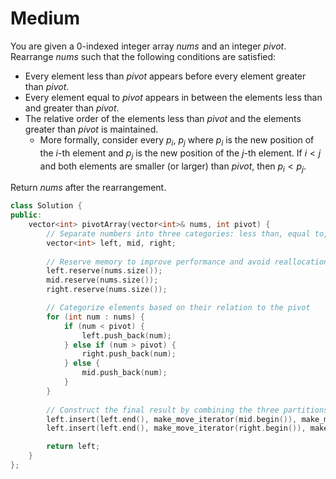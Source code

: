# Medium

You are given a 0-indexed integer array $nums$ and an integer $pivot$. Rearrange $nums$ such that the following conditions are satisfied:

- Every element less than $pivot$ appears before every element greater than $pivot$.
- Every element equal to $pivot$ appears in between the elements less than and greater than $pivot$.
- The relative order of the elements less than $pivot$ and the elements greater than $pivot$ is maintained.
  - More formally, consider every $p_i$, $p_j$ where $p_i$ is the new position of the $i$-th element and $p_j$ is the new position of the $j$-th element. If $i < j$ and both elements are smaller (or larger) than $pivot$, then $p_i < p_j$.

Return $nums$ after the rearrangement.

```cpp
class Solution {
public:
    vector<int> pivotArray(vector<int>& nums, int pivot) {
        // Separate numbers into three categories: less than, equal to, and greater than pivot
        vector<int> left, mid, right;
        
        // Reserve memory to improve performance and avoid reallocations
        left.reserve(nums.size());
        mid.reserve(nums.size());
        right.reserve(nums.size());

        // Categorize elements based on their relation to the pivot
        for (int num : nums) {
            if (num < pivot) {
                left.push_back(num);
            } else if (num > pivot) {
                right.push_back(num);
            } else {
                mid.push_back(num);
            }
        }
        
        // Construct the final result by combining the three partitions
        left.insert(left.end(), make_move_iterator(mid.begin()), make_move_iterator(mid.end()));
        left.insert(left.end(), make_move_iterator(right.begin()), make_move_iterator(right.end()));

        return left;
    }
};
```
